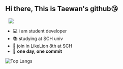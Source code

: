 ## Hi there, This is Taewan's github😘

<a href="https://www.instagram.com/_txxwxn/">
    <img 
        src="http://img.shields.io/badge/-Instagram-black?style=flat&logo=Instagram&link=https://instagram.com/alpox.dev/"
        style="height : auto; margin-left : 10px; margin-right : 10px;"/>
</a>
	
- 💻 i am student developer
- 📚 studying at SCH univ
- 🦁 join in LikeLion 8th at SCH
- 🙏 **one day, one commit**


![Top Langs](https://github-readme-stats.vercel.app/api/top-langs/?username=wwan13&layout=compact)


<!--![Anurag's github stats](https://github-readme-stats.vercel.app/api?username=wwan13&show_icons=true)-->
